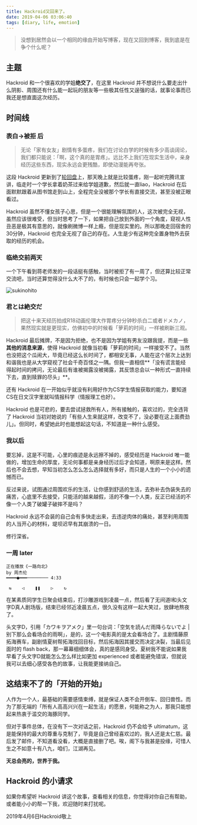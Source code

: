 ```yaml
---
title: Hackroid又回来了。
date: 2019-04-06 03:06:40
tags: [diary, life, emotion]
---
```


> 没想到居然会以一个相同的缘由开始写博客，现在又回到博客，我到底是在争个什么呢？

## 主题

Hackroid 和一个很喜欢的学姐**绝交了**，在这里 Hackroid 并不想说什么要走出什么阴影、周围还有什么能一起玩的朋友等一些极其任性又逞强的话，就事论事而已我还是想直面这次经历。

## 时间线

### 表白->被拒 后

> 无论「家有女友」剧情有多蛋疼，我们在讨论白学的时候有多少高谈阔论，我们都只能说：「啊，这个真的是胃疼」。远比不上我们在现实生活中，亲身经历这些东西，现实永远会更残酷，即使动漫能再夸张。

这段 Hackroid 更新到了[轮回盘](https://t.me/Hackroid_Board)上，那天晚上就是比较蛋疼，刚一起听完腾讯宣讲，临走时一个学长拿着奶茶过来给学姐道歉，然后就一直liao，Hackroid 在后面默默跟着从图书馆走到山上，全程完全没被那个学长有直接交流，甚至没被正眼看过。

Hackroid 虽然不懂女孩子心思，但是一个很能理解氛围的人，这次被完全无视，虽然应该很难受，但当时思考了一下，如果把自己放到外面的一个角度，窥视人性丑恶是极其有意思的，就像刷微博一样上瘾，但是现实里的。所以那晚走回宿舍的30分钟，Hackroid 也完全无视了自己的存在。人生是少有这种完全置身物外去获取的经历的机会。

### 临绝交前两天

一个下午看到蒋老师发的一段话挺有感触，当时被拒了有一周了，但还算比较正常交流吧，当时还算觉得没什么大不了的，有时候也只会一起学个习。

![sukinohito](https://i.loli.net/2019/04/06/5ca7aa80e969d.jpg)

### 君とは絶交だ

>  把这十来天经历拍成R18动画伦理大作胃疼分分钟秒杀白二或者ドメカノ，果然现实就是更现实，仿佛初中的时候看「萝莉的时间」一样被刷新三观。

Hackroid 最后摊牌，不是因为拒绝，也不是因为学姐有男友没跟我提，而是一些**其他的消息来源**，使得 Hackroid 就像当初看「萝莉的时间」一样接受不了。当然也没把这个瓜闹大，毕竟已经这么长时间了，都相安无事，人能在这个层次上达到和谐我也是从大学窥视了社会千奇百怪之一隅。但我一直相信**「没有谎言能经得起时间的拷问，无论最后有谁被揭露没被揭露，其反馈总会以一种形式一直持续下去，直到赎罪的尽头」**。

还有 Hackroid 在一开始似乎就没有利用好作为CS学生情报获取的能力，要知道CS在日文汉字里就叫情报科学（情报理工也好）。

Hackroid 也是可悲的，要去尝试拯救所有人，所有接触的，喜欢过的，完全违背了 Hackroid 当初对她说的「有些人生来就这样，改变不了，没必要在这上面费劲儿」。但同时，希望她此时也能想起这句话，不知道是一种什么感受。

### 我以后

要忘掉，这是不可能，心里的痕迹是永远擦不掉的，感受经历是 Hackroid 唯一能做的，增加生命的厚度，无论何事都是亲身经历过后才会知道，啊原来是这样。然后也不会去想，早知当初怎么怎么怎么选择就有多好，而只是人生的一个小小的遗憾而已。

反过来说，试图通过周围欢乐的生活，让你感到舒适的生活，去弥补去伪装失去的痛苦，心底里不去接受，只能活的越来越假，活的不像一个人类，反正已经活的不像一个人类了破罐子破摔不是吗？

Hackroid 永远不会装的自己会有多快走出来，去违逆肉体的痛处，甚至利用周围的人当开心的材料，堤坝迟早有其崩溃的一日。

修行深省。

### 一周 later

```
正在播放《一路向北》
by 周杰伦
━━━━●━━━──────── 4:33

 ⇆    ◁    ❚❚    ▷    ↻
```

在某素质同学生日聚会结束后，打沙雕游戏到凌晨一点，然后看了无间道I和头文字D真人剧场版，结束已经邻近凌晨五点，很久没有这样一起大笑过，放肆地熬夜了。

头文字D，引用「カワキヲアメク」里一句台词：「空気を読んだ雨降らないでよ | 别下那么会看场合的雨啊」，是的，这一个电影真的是太会看场合了。主剧情藤原拓海赛车，副剧情夏树帮拓海找回目标，然后拓海因其援交而决定决裂，当最后见面时的 flash back，那一幕幕细细体会，真的是感同身受。夏树我不能说如果我早看了头文字D就能怎么怎么样比如更加 experienced 或者能避免错误，但就说我可以去细心感受各色的故事，让我能更接纳自己。

## 这结束不了的「开始的开始」

人作为一个人，最基础的需要感情束缚，就是保证人类不会开倒车、回归兽性。而为了那无端的「所有人高高兴兴在一起生活」的愿景，何能称之为人，那我只能想起来热衷于滥交的海豚同学。

但对于事件总体，在没有下一次对话之前，Hackroid 仍不会给予 ultimatum，这是能保持的最大的尊重与克制了，毕竟是自己曾经喜欢过的，我人还是太仁慈。最后发了邮件，不知道看没看，大概是直接删了吧。唉，阁下与我甚是投缘，可惜人生之不如意十有八九，咱们，江湖再见。

**天总会亮的，世界于我。**

## Hackroid 的小请求

如果你希望听 Hackroid 讲这个故事，查看相关的信息，你觉得对你自己有帮助，或者能小小的帮一下我，欢迎随时来打扰呢。



2019年4月6日Hackroid敬上